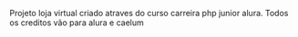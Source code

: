 
Projeto loja virtual criado atraves do curso carreira php junior alura. Todos os creditos vão para alura e caelum
